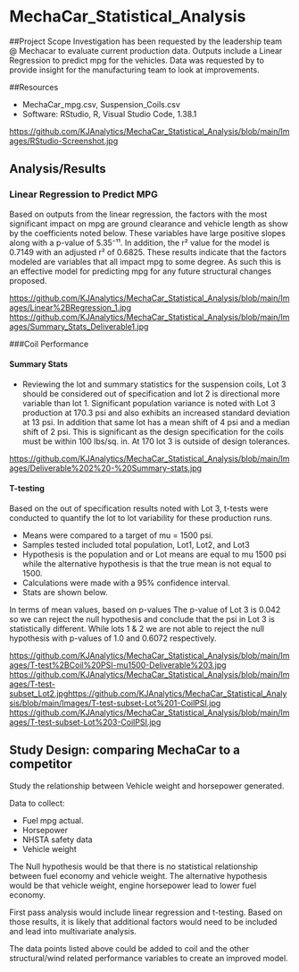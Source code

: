 # MechaCar_Statistical_Analysis

##Project Scope
Investigation has been requested by the leadership team @ Mechacar to evaluate current production data.  Outputs include a Linear Regression to predict mpg for the vehicles.  Data was requested by to provide insight for the manufacturing team to look at improvements.  

##Resources
- MechaCar_mpg.csv, Suspension_Coils.csv
- Software: RStudio, R, Visual Studio Code, 1.38.1

https://github.com/KJAnalytics/MechaCar_Statistical_Analysis/blob/main/Images/RStudio-Screenshot.jpg

## Analysis/Results

### Linear Regression to Predict MPG
Based on  outputs from the linear regression, the factors with the most significant impact on mpg are ground clearance and vehicle length as show by the coefficients noted below.  These variables have large positive slopes along with a p-value of 5.35⁻¹¹.  In addition, the r² value for the model is 0.7149 with an adjusted r² of      0.6825. These results indicate that the factors modeled are variables that all impact mpg to some degree. As such this is an effective model for predicting mpg for any future structural changes proposed.

https://github.com/KJAnalytics/MechaCar_Statistical_Analysis/blob/main/Images/Linear%2BRegression_1.jpg
https://github.com/KJAnalytics/MechaCar_Statistical_Analysis/blob/main/Images/Summary_Stats_Deliverable1.jpg

###Coil Performance 
#### Summary Stats
- Reviewing the lot and summary statistics for the suspension coils, Lot 3 should be considered out of specification and lot 2 is directional more variable than lot 1. Significant population variance is noted with Lot 3 production at 170.3 psi  and also exhibits an increased standard deviation at 13 psi.  In addition that same lot has a mean shift of 4 psi and a median shift of 2 psi.  This is significant as the design specification for the coils must be within 100 lbs/sq. in.  At 170 lot 3 is outside of design tolerances. 

https://github.com/KJAnalytics/MechaCar_Statistical_Analysis/blob/main/Images/Deliverable%202%20-%20Summary-stats.jpg

#### T-testing 
Based on the out of specification results noted with Lot 3, t-tests were conducted to quantify the lot to lot variability for these production runs.  
- Means were compared to a target of mu = 1500 psi.
- Samples tested included total population, Lot1, Lot2, and Lot3
- Hypothesis is the population and or Lot means are equal to mu 1500 psi while the alternative hypothesis is that the true mean is not equal to 1500.
- Calculations were made with a 95% confidence interval.
- Stats are shown below.

In terms of mean values, based on p-values The p-value of Lot 3 is 0.042 so we can reject the null hypothesis and conclude that the psi in Lot 3 is statistically different. While lots 1 & 2 we are not able to reject the null hypothesis with p-values of 1.0 and 0.6072 respectively.

https://github.com/KJAnalytics/MechaCar_Statistical_Analysis/blob/main/Images/T-test%2BCoil%20PSI-mu1500-Deliverable%203.jpg
https://github.com/KJAnalytics/MechaCar_Statistical_Analysis/blob/main/Images/T-test-subset_Lot2.jpghttps://github.com/KJAnalytics/MechaCar_Statistical_Analysis/blob/main/Images/T-test-subset-Lot%201-CoilPSI.jpg
https://github.com/KJAnalytics/MechaCar_Statistical_Analysis/blob/main/Images/T-test-subset-Lot%203-CoilPSI.jpg

## Study Design: comparing MechaCar to a competitor
Study the relationship between Vehicle weight and horsepower generated.

Data to collect:
- Fuel mpg actual.
- Horsepower
- NHSTA safety data
- Vehicle weight

The Null hypothesis would be that there is no statistical relationship between fuel economy and vehicle weight.  The alternative hypothesis would be that vehicle weight, engine horsepower lead to lower fuel economy.

First pass analysis would include linear regression and t-testing.  Based on those results, it is likely that additional factors would need to be included and lead into multivariate analysis. 

The data points listed above could be added to coil and the other structural/wind related performance variables to create an improved model. 












